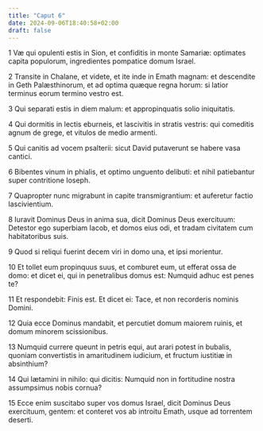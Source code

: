 ```yaml
---
title: "Caput 6"
date: 2024-09-06T18:40:58+02:00
draft: false
---
```




1 Væ qui opulenti estis in Sion, et confiditis in monte Samariæ: optimates capita populorum, ingredientes pompatice domum Israel.

2 Transite in Chalane, et videte, et ite inde in Emath magnam: et descendite in Geth Palæsthinorum, et ad optima quæque regna horum: si latior terminus eorum termino vestro est.

3 Qui separati estis in diem malum: et appropinquatis solio iniquitatis.

4 Qui dormitis in lectis eburneis, et lascivitis in stratis vestris: qui comeditis agnum de grege, et vitulos de medio armenti.

5 Qui canitis ad vocem psalterii: sicut David putaverunt se habere vasa cantici.

6 Bibentes vinum in phialis, et optimo unguento delibuti: et nihil patiebantur super contritione Ioseph.

7 Quapropter nunc migrabunt in capite transmigrantium: et auferetur factio lascivientium.

8 Iuravit Dominus Deus in anima sua, dicit Dominus Deus exercituum: Detestor ego superbiam Iacob, et domos eius odi, et tradam civitatem cum habitatoribus suis.

9 Quod si reliqui fuerint decem viri in domo una, et ipsi morientur.

10 Et tollet eum propinquus suus, et comburet eum, ut efferat ossa de domo: et dicet ei, qui in penetralibus domus est: Numquid adhuc est penes te?

11 Et respondebit: Finis est. Et dicet ei: Tace, et non recorderis nominis Domini.

12 Quia ecce Dominus mandabit, et percutiet domum maiorem ruinis, et domum minorem scissionibus.

13 Numquid currere queunt in petris equi, aut arari potest in bubalis, quoniam convertistis in amaritudinem iudicium, et fructum iustitiæ in absinthium?

14 Qui lætamini in nihilo: qui dicitis: Numquid non in fortitudine nostra assumpsimus nobis cornua?

15 Ecce enim suscitabo super vos domus Israel, dicit Dominus Deus exercituum, gentem: et conteret vos ab introitu Emath, usque ad torrentem deserti.


